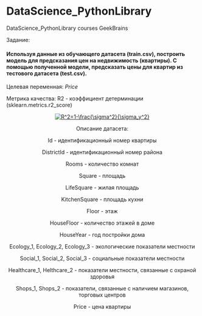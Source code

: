 # DataScience_PythonLibrary
DataScience_PythonLibrary courses GeekBrains

Задание:
#### Используя данные из обучающего датасета (train.csv), построить модель для предсказания цен на недвижимость (квартиры). С помощью полученной модели, предсказать цены для квартир из тестового датасета (test.csv).

Целевая переменная:
*Price*

Метрика качества:
R2 - коэффициент детерминации (sklearn.metrics.r2_score)  
<center><a href="https://www.codecogs.com/eqnedit.php?latex=R^2=1-\frac{\sigma^2}{\sigma_y^2}" target="_blank"><img src="https://latex.codecogs.com/gif.latex?R^2=1-\frac{\sigma^2}{\sigma_y^2}" title="R^2=1-\frac{\sigma^2}{\sigma_y^2}" /></a>

Описание датасета:  

Id - идентификационный номер квартиры

DistrictId - идентификационный номер района

Rooms - количество комнат

Square - площадь

LifeSquare - жилая площадь

KitchenSquare - площадь кухни

Floor - этаж

HouseFloor - количество этажей в доме

HouseYear - год постройки дома

Ecology_1, Ecology_2, Ecology_3 - экологические показатели местности

Social_1, Social_2, Social_3 - социальные показатели местности

Healthcare_1, Helthcare_2 - показатели местности, связанные с охраной здоровья

Shops_1, Shops_2 - показатели, связанные с наличием магазинов, торговых центров

Price - цена квартиры
